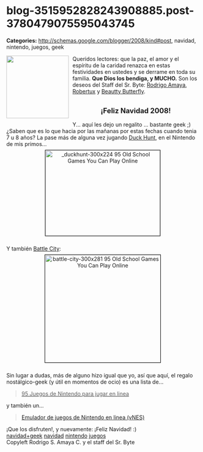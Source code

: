 # blog-3515952828243908885.post-3780479075595043745

**Categories:** http://schemas.google.com/blogger/2008/kind#post, navidad, nintendo, juegos, geek

<a onblur="try {parent.deselectBloggerImageGracefully();} catch(e) {}"
      href="http://1.bp.blogspot.com/_ayvorITawE4/SVMwXjZFy8I/AAAAAAAAB0s/JtRqgeeeSVU/s1600-h/%5B58%5D_merry-christmas-blue-style.jpg"><img
      style="margin: 0pt 10px 10px 0pt; float: left; cursor: pointer; width: 163px; height: 164px;"
      src="http://1.bp.blogspot.com/_ayvorITawE4/SVMwXjZFy8I/AAAAAAAAB0s/JtRqgeeeSVU/s200/%5B58%5D_merry-christmas-blue-style.jpg"
      alt="" id="BLOGGER_PHOTO_ID_5283619969031326658" border="0" /></a>Queridos lectores:
      que la paz, el amor y el espíritu de la caridad renazca en estas festividades en ustedes y se
      derrame en toda su familia. <span style="font-weight: bold;">Que Dios los bendiga, y
      MUCHO.</span> Son los deseos del Staff del Sr. Byte: <a
      href="http://www.blogger.com/profile/15626618787991058196">Rodrigo Amaya</a>, <a
      href="http://www.blogger.com/profile/15615123126956711175">Robertux</a> y <a
      href="http://www.blogger.com/profile/09232565235954777124">Beautty
      Butterfly</a>.<br /><br /><div style="text-align: center;"><span
      style="font-weight: bold;font-size:130%;" >¡Feliz Navidad 2008!</span><br
      /></div><br />Y... aquí les dejo un regalito ... bastante geek ;) ¿Saben que es
      lo que hacia por las mañanas por estas fechas cuando tenia 7 u 8 años? La pase más de alguna
      vez jugando <a href="http://www.tripletsandus.com/80s/80s_games/duckhunt.htm">Duck
      Hunt</a>, en el Nintendo de mis primos...<br /><div style="text-align:
      center;"><a href="http://www.tripletsandus.com/80s/80s_games/duckhunt.htm"
      target="_blank"><img class="alignright size-medium wp-image-1401" style="border: 1px
      solid black; margin: 7px;"
      src="http://amog.com/wp-content/uploads/2008/11/_duckhunt-300x224.jpg" alt="_duckhunt-300x224
      95 Old School Games You Can Play Online" title="95 Old School Games You Can Play Online"
      height="224" width="300" /></a><br /></div><br />Y también <a
      href="http://www.1980-games.com/us/old-games/nintendo/b/Battle_City/big-game.php">Battle
      City</a>:<br /><div style="text-align: center;"><a
      href="http://www.1980-games.com/us/old-games/nintendo/b/Battle_City/big-game.php"
      target="_blank"><img class="alignright size-medium wp-image-1376" style="border: 1px
      solid black; margin: 7px;"
      src="http://amog.com/wp-content/uploads/2008/11/battle-city-300x281.png"
      alt="battle-city-300x281 95 Old School Games You Can Play Online" title="95 Old School Games
      You Can Play Online" height="282" width="302" /></a><br /></div><br
      />Sin lugar a dudas, más de alguno hizo igual que yo, así que aquí, el regalo
      nostálgico-geek (y útil en momentos de ocio) es una lista de... <a
      href="http://amog.com/tech/gaming/oldschool-videogames/"><blockquote>95 Juegos de
      Nintendo para jugar en linea</blockquote></a> y también un...
      <blockquote><a href="http://www.virtualnes.com/">Emulador de juegos de Nintendo en
      linea (vNES)</a></blockquote>¡Que los disfruten!, y nuevamente: ¡Feliz Navidad!
      :)<br /><a href="http://www.blogalaxia.com/tags/navidad+geek"
      rel="tag">navidad+geek</a> <a href="http://www.blogalaxia.com/tags/navidad"
      rel="tag">navidad</a> <a href="http://www.blogalaxia.com/tags/nintendo"
      rel="tag">nintendo</a> <a href="http://www.blogalaxia.com/tags/juegos"
      rel="tag">juegos</a><div class="blogger-post-footer">Copyleft Rodrigo S. Amaya
      C. y el staff del Sr. Byte</div>